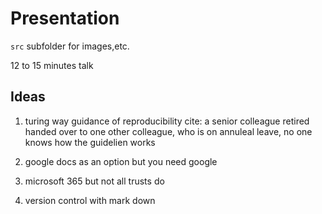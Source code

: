 # Presentation

`src` subfolder for images,etc.

12 to 15 minutes talk 

## Ideas

1. turing way guidance of reproducibility
cite: a senior colleague retired handed over to one other colleague, who is on annuleal leave, no one knows how the guidelien works

2. google docs as an option but you need google
3. microsoft 365 but not all trusts do
4. version control with mark down 
